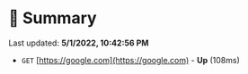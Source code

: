 # 📖 Summary
Last updated: **5/1/2022, 10:42:56 PM**

- `GET` [https://google.com](https://google.com) - **Up** (108ms)
